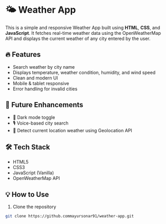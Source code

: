 # 🌤️ Weather App

This is a simple and responsive Weather App built using **HTML**, **CSS**, and **JavaScript**. It fetches real-time weather data using the OpenWeatherMap API and displays the current weather of any city entered by the user.

## 🔥 Features

- Search weather by city name
- Displays temperature, weather condition, humidity, and wind speed
- Clean and modern UI
- Mobile & tablet responsive
- Error handling for invalid cities

## 🚀 Future Enhancements

- 🌙 Dark mode toggle
- 🎙️ Voice-based city search
- 📍 Detect current location weather using Geolocation API

## 🛠️ Tech Stack

- HTML5
- CSS3
- JavaScript (Vanilla)
- OpenWeatherMap API


## 💡 How to Use

1. Clone the repository
```bash
git clone https://github.commayursonar91/weather-app.git

